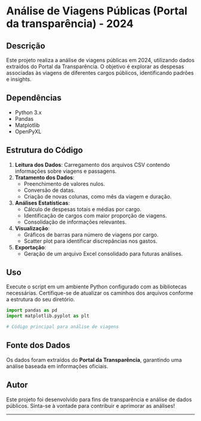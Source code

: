 # Análise de Viagens Públicas (Portal da transparência) - 2024

## Descrição
Este projeto realiza a análise de viagens públicas em 2024, utilizando dados extraídos do Portal da Transparência. 
O objetivo é explorar as despesas associadas às viagens de diferentes cargos públicos, identificando padrões e insights.

## Dependências
- Python 3.x
- Pandas
- Matplotlib
- OpenPyXL

## Estrutura do Código
1. **Leitura dos Dados**: Carregamento dos arquivos CSV contendo informações sobre viagens e passagens.
2. **Tratamento dos Dados**:
   - Preenchimento de valores nulos.
   - Conversão de datas.
   - Criação de novas colunas, como mês da viagem e duração.
3. **Análises Estatísticas**:
   - Cálculo de despesas totais e médias por cargo.
   - Identificação de cargos com maior proporção de viagens.
   - Consolidação de informações relevantes.
4. **Visualização**:
   - Gráficos de barras para número de viagens por cargo.
   - Scatter plot para identificar discrepâncias nos gastos.
5. **Exportação**:
   - Geração de um arquivo Excel consolidado para futuras análises.

## Uso
Execute o script em um ambiente Python configurado com as bibliotecas necessárias. Certifique-se de atualizar os caminhos dos arquivos conforme a 
estrutura do seu diretório.

```python
import pandas as pd
import matplotlib.pyplot as plt

# Código principal para análise de viagens
```

## Fonte dos Dados
Os dados foram extraídos do **Portal da Transparência**, garantindo uma análise baseada em informações oficiais.

## Autor
Este projeto foi desenvolvido para fins de transparência e análise de dados públicos. Sinta-se à vontade para contribuir e aprimorar as análises!

---
